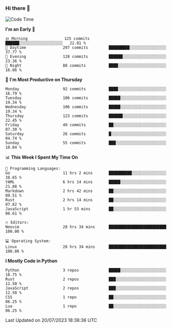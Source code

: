 ### Hi there 👋
<!--START_SECTION:waka-->
![Code Time](http://img.shields.io/badge/Code%20Time-127%20hrs%2043%20mins-blue)

**I'm an Early 🐤** 

```text
🌞 Morning                125 commits         ██████░░░░░░░░░░░░░░░░░░░   22.81 % 
🌆 Daytime                207 commits         █████████░░░░░░░░░░░░░░░░   37.77 % 
🌃 Evening                128 commits         ██████░░░░░░░░░░░░░░░░░░░   23.36 % 
🌙 Night                  88 commits          ████░░░░░░░░░░░░░░░░░░░░░   16.06 % 
```
📅 **I'm Most Productive on Thursday** 

```text
Monday                   92 commits          ████░░░░░░░░░░░░░░░░░░░░░   16.79 % 
Tuesday                  106 commits         █████░░░░░░░░░░░░░░░░░░░░   19.34 % 
Wednesday                106 commits         █████░░░░░░░░░░░░░░░░░░░░   19.34 % 
Thursday                 123 commits         ██████░░░░░░░░░░░░░░░░░░░   22.45 % 
Friday                   40 commits          ██░░░░░░░░░░░░░░░░░░░░░░░   07.30 % 
Saturday                 26 commits          █░░░░░░░░░░░░░░░░░░░░░░░░   04.74 % 
Sunday                   55 commits          ███░░░░░░░░░░░░░░░░░░░░░░   10.04 % 
```


📊 **This Week I Spent My Time On** 

```text
💬 Programming Languages: 
Go                       11 hrs 2 mins       ██████████░░░░░░░░░░░░░░░   38.65 % 
YAML                     6 hrs 14 mins       █████░░░░░░░░░░░░░░░░░░░░   21.88 % 
Markdown                 2 hrs 42 mins       ██░░░░░░░░░░░░░░░░░░░░░░░   09.51 % 
Rust                     2 hrs 14 mins       ██░░░░░░░░░░░░░░░░░░░░░░░   07.82 % 
JavaScript               1 hr 53 mins        ██░░░░░░░░░░░░░░░░░░░░░░░   06.61 % 

🔥 Editors: 
Neovim                   28 hrs 34 mins      █████████████████████████   100.00 % 

💻 Operating System: 
Linux                    28 hrs 34 mins      █████████████████████████   100.00 % 
```

**I Mostly Code in Python** 

```text
Python                   3 repos             █████░░░░░░░░░░░░░░░░░░░░   18.75 % 
Rust                     2 repos             ███░░░░░░░░░░░░░░░░░░░░░░   12.50 % 
JavaScript               2 repos             ███░░░░░░░░░░░░░░░░░░░░░░   12.50 % 
CSS                      1 repo              ██░░░░░░░░░░░░░░░░░░░░░░░   06.25 % 
Lua                      1 repo              ██░░░░░░░░░░░░░░░░░░░░░░░   06.25 % 
```




 Last Updated on 20/07/2023 18:38:36 UTC
<!--END_SECTION:waka-->

<!--
**YoganshSharma/YoganshSharma** is a ✨ _special_ ✨ repository because its `README.md` (this file) appears on your GitHub profile.

Here are some ideas to get you started:

- 🔭 I’m currently working on ...
- 🌱 I’m currently learning ...
- 👯 I’m looking to collaborate on ...
- 🤔 I’m looking for help with ...
- 💬 Ask me about ...
- 📫 How to reach me: ...
- 😄 Pronouns: ...
- ⚡ Fun fact: ...
-->
